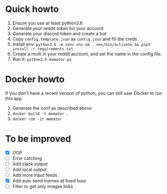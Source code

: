 # Quick howto
1. Ensure you use at least python3.6
2. Generate your reddit token for your account
3. Generate your discord token and create a bot
4. Copy `config.template.json` as `config.json` and fill the creds
5. Install env: `python3.6 -m venv env && . env/bin/activate && pip3 install -r requirements.txt`
6. Create a multi in your reddit account, and set the name in the config file.
7. Run it: `python3.6 memator.py`

# Docker howto
If you don't have a recent version of python, you can still user Docker to run
this app.
1. Generate the conf as described above
2. `docker build -t memator .`
3. `docker run -it memator`

# To be improved
- [x] OOP
- [ ] Error catching
- [ ] Add slack output
- [ ] Add local output
- [ ] Add more input feeds
- [x] Add auto send memes at fixed hour
- [ ] Filter to get only images links
